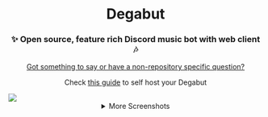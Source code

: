 <div align="center">
<h1>Degabut</h1>

<h3>✨ Open source, feature rich Discord music bot with web client 🎶</h3>

[Got something to say or have a non-repository specific question?](https://github.com/orgs/degabut/discussions)

Check [this guide](https://github.com/degabut/examples/blob/main/v3) to self host your Degabut

</div>

<img src="https://i.imgur.com/N5r2aXS.png" />

<details>
    <summary align="center">More Screenshots</summary>
    <img src="https://i.imgur.com/n5CBzK5.png" />
    <img src="https://i.imgur.com/bfM8aQs.png" />
    <div align="center">
        <img src="https://i.imgur.com/nJl9Fkx.png" width="45%" />
        &nbsp;&nbsp;
        <img src="https://i.imgur.com/KfcWFCi.png" width="45%" />
    </div>
</details>
